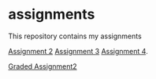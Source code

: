  # assignments
This repository contains my assignments

[Assignment 2](https://github.com/Siemenvda/assignments/blob/master/assignment2%20(1).ipynb)
[Assignment 3](https://github.com/Siemenvda/assignments/blob/master/assignment3.ipynb)
[Assignment 4](https://github.com/Siemenvda/assignments/blob/master/assignment4.ipynb).

[Graded Assignment2](https://github.com/Siemenvda/assignments/blob/master/graded_assignment_2.html)
